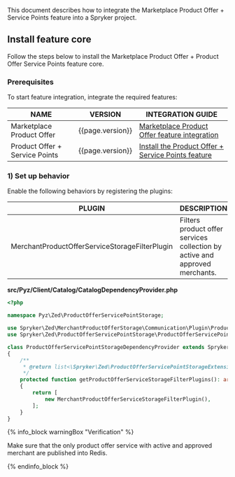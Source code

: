 

This document describes how to integrate the Marketplace Product Offer + Service Points feature into a Spryker project.

## Install feature core

Follow the steps below to install the Marketplace Product Offer + Product Offer Service Points feature core.

### Prerequisites

To start feature integration, integrate the required features:

| NAME                         | VERSION          | INTEGRATION GUIDE                                                                                                                                                                               |
|------------------------------|------------------|-------------------------------------------------------------------------------------------------------------------------------------------------------------------------------------------------|
| Marketplace Product Offer    | {{page.version}} | [Marketplace Product Offer feature integration](/docs/pbc/all/offer-management/{{page.version}}/marketplace/install-and-upgrade/marketplace-product-offer-feature-integration.html) |
| Product Offer + Service Points | {{page.version}} | [Install the Product Offer + Service Points feature](/docs/scos/dev/feature-integration-guides/{{page.version}}/install-the-product-offer-service-points-feature.html)                            |

### 1) Set up behavior

Enable the following behaviors by registering the plugins:

| PLUGIN                                          | DESCRIPTION                                                                 | PREREQUISITES | NAMESPACE                                                                                    |
|-------------------------------------------------|-----------------------------------------------------------------------------|---------------|----------------------------------------------------------------------------------------------|
| MerchantProductOfferServiceStorageFilterPlugin  | Filters product offer services collection by active and approved merchants. |               | Spryker\Zed\MerchantProductOfferStorage\Communication\Plugin\ProductOfferServicePointStorage |

**src/Pyz/Client/Catalog/CatalogDependencyProvider.php**

```php
<?php

namespace Pyz\Zed\ProductOfferServicePointStorage;

use Spryker\Zed\MerchantProductOfferStorage\Communication\Plugin\ProductOfferServicePointStorage\MerchantProductOfferServiceStorageFilterPlugin;
use Spryker\Zed\ProductOfferServicePointStorage\ProductOfferServicePointStorageDependencyProvider as SprykerProductOfferServicePointStorageDependencyProvider;

class ProductOfferServicePointStorageDependencyProvider extends SprykerProductOfferServicePointStorageDependencyProvider
{
    /**
     * @return list<\Spryker\Zed\ProductOfferServicePointStorageExtension\Dependeency\Plugin\ProductOfferServiceStorageFilterPluginInterface>
     */
    protected function getProductOfferServiceStorageFilterPlugins(): array
    {
        return [
            new MerchantProductOfferServiceStorageFilterPlugin(),
        ];
    }
}
```

{% info_block warningBox "Verification" %}

Make sure that the only product offer service with active and approved merchant are published into Redis.

{% endinfo_block %}